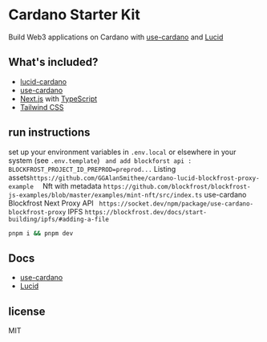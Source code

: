 # Cardano Starter Kit

Build Web3 applications on Cardano with [use-cardano](https://use-cardano.alangaming.com) and [Lucid](https://lucid.spacebudz.io/)

## What's included?

- [lucid-cardano](https://www.github.com/spacebudz/lucid)
- [use-cardano](https://www.github.com/use-cardano/use-cardano)
- [Next.js](https://nextjs.org/) with [TypeScript](https://www.typescriptlang.org/)
- [Tailwind CSS](https://tailwindcss.com/)

## run instructions

set up your environment variables in `.env.local` or elsewhere in your system (see `.env.template`)
``` and add blockforst api : BLOCKFROST_PROJECT_ID_PREPROD=preprod...```
Listing assets``` https://github.com/GGAlanSmithee/cardano-lucid-blockfrost-proxy-example   ```
Nft with metadata ``` https://github.com/blockfrost/blockfrost-js-examples/blob/master/examples/mint-nft/src/index.ts ```
use-cardano Blockfrost Next Proxy API ``` https://socket.dev/npm/package/use-cardano-blockfrost-proxy```
IPFS  ```https://blockfrost.dev/docs/start-building/ipfs/#adding-a-file```

```sh
pnpm i && pnpm dev
```

## Docs

- [use-cardano](https://use-cardano.alangaming.com)
- [Lucid](https://lucid.spacebudz.io/)

## license

MIT
